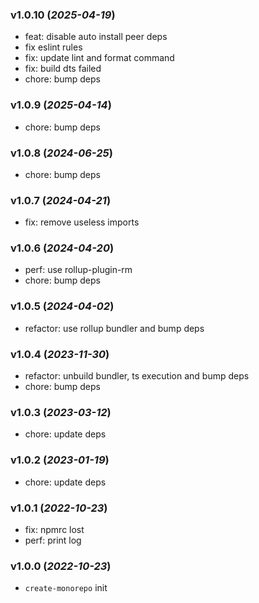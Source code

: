 ### v1.0.10 (_2025-04-19_)

- feat: disable auto install peer deps
- fix eslint rules
- fix: update lint and format command
- fix: build dts failed
- chore: bump deps

### v1.0.9 (_2025-04-14_)

- chore: bump deps

### v1.0.8 (_2024-06-25_)

- chore: bump deps

### v1.0.7 (_2024-04-21_)

- fix: remove useless imports

### v1.0.6 (_2024-04-20_)

- perf: use rollup-plugin-rm
- chore: bump deps

### v1.0.5 (_2024-04-02_)

- refactor: use rollup bundler and bump deps

### v1.0.4 (_2023-11-30_)

- refactor: unbuild bundler, ts execution and bump deps
- chore: bump deps

### v1.0.3 (_2023-03-12_)

- chore: update deps

### v1.0.2 (_2023-01-19_)

- chore: update deps

### v1.0.1 (_2022-10-23_)

- fix: npmrc lost
- perf: print log

### v1.0.0 (_2022-10-23_)

- `create-monorepo` init
